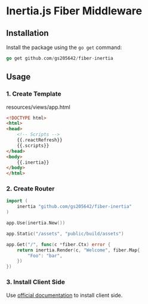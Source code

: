 # Inertia.js Fiber Middleware

## Installation

Install the package using the `go get` command:

```go
go get github.com/gs205642/fiber-inertia
```

## Usage

### 1. Create Template

resources/views/app.html

```html
<!DOCTYPE html>
<html>
<head>
    <!-- Scripts -->
    {{.reactRefresh}}
    {{.scripts}}
</head>
<body>
    {{.inertia}}
</body>
</html>
```

### 2. Create Router

```go
import (
    inertia "github.com/gs205642/fiber-inertia"
)

app.Use(inertia.New())

app.Static("/assets", "public/build/assets")

app.Get("/", func(c *fiber.Ctx) error {
    return inertia.Render(c, "Welcome", fiber.Map{
        "Foo": "bar",
    })
})
```

### 3. Install Client Side

Use [official documentation](https://inertiajs.com/client-side-setup) to install client side.
